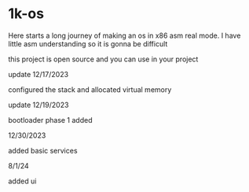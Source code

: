 # 1k-os

Here starts a long journey of making an os 
in x86 asm real mode.
I have little asm understanding 
so it is gonna be difficult


this project is open source and you can 
use in your project




update 12/17/2023

configured the stack and allocated virtual memory

update 12/19/2023

bootloader phase 1 added

12/30/2023

added basic services

8/1/24

added ui 
